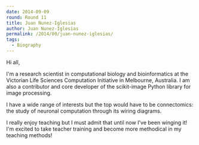 ```yaml
---
date: 2014-09-09
round: Round 11
title: Juan Nunez-Iglesias
author: Juan Nunez-Iglesias
permalink: /2014/09/juan-nunez-iglesias/
tags:
  - Biography
---
```

Hi all,

I'm a research scientist in computational biology and bioinformatics at the Victorian Life Sciences Computation Initiative in Melbourne, Australia. I am also a contributor and core developer of the scikit-image Python library for image processing.

I have a wide range of interests but the top would have to be connectomics: the study of neuronal computation through its wiring diagrams.

I really enjoy teaching but I must admit that until now I've been winging it! I'm excited to take teacher training and become more methodical in my teaching methods!
